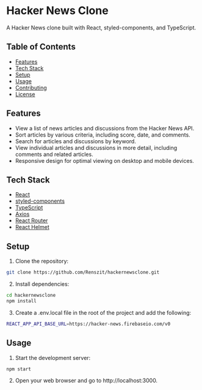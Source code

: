 # Hacker News Clone

A Hacker News clone built with React, styled-components, and TypeScript.

## Table of Contents

- [Features](#features)
- [Tech Stack](#tech-stack)
- [Setup](#setup)
- [Usage](#usage)
- [Contributing](#contributing)
- [License](#license)

## Features

- View a list of news articles and discussions from the Hacker News API.
- Sort articles by various criteria, including score, date, and comments.
- Search for articles and discussions by keyword.
- View individual articles and discussions in more detail, including comments and related articles.
- Responsive design for optimal viewing on desktop and mobile devices.

## Tech Stack

- [React](https://reactjs.org/)
- [styled-components](https://styled-components.com/)
- [TypeScript](https://www.typescriptlang.org/)
- [Axios](https://axios-http.com/)
- [React Router](https://reactrouter.com/)
- [React Helmet](https://github.com/nfl/react-helmet)

## Setup

1. Clone the repository:

```sh
git clone https://github.com/Renszit/hackernewsclone.git
```

2. Install dependencies:

```sh
cd hackernewsclone
npm install
```

3. Create a .env.local file in the root of the project and add the following:

```sh
REACT_APP_API_BASE_URL=https://hacker-news.firebaseio.com/v0
```

## Usage


1. Start the development server:
```sh
npm start
```

2. Open your web browser and go to http://localhost:3000.
